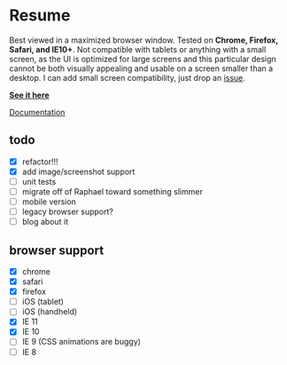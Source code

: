 Resume
======

Best viewed in a maximized browser window. Tested on **Chrome, Firefox, Safari, and IE10+**. Not compatible with tablets or anything with a small screen, as the UI is optimized for large screens and this particular design cannot be both visually appealing and usable on a screen smaller than a desktop. I can add small screen compatibility, just drop an [issue](https://github.com/eighttrackmind/resume/issues).

**[See it here](http://eighttrackmind.github.io/resume/)**

[Documentation](https://github.com/eighttrackmind/resume/blob/master/coffee/resume.coffee.md)

## todo

- [x] refactor!!!
- [x] add image/screenshot support
- [ ] unit tests
- [ ] migrate off of Raphael toward something slimmer
- [ ] mobile version
- [ ] legacy browser support?
- [ ] blog about it

## browser support

- [x] chrome
- [x] safari
- [x] firefox
- [ ] iOS (tablet)
- [ ] iOS (handheld)
- [x] IE 11
- [x] IE 10
- [ ] IE 9 (CSS animations are buggy)
- [ ] IE 8
